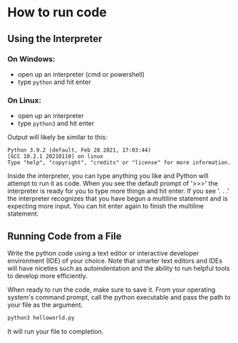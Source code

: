 # How to run code
## Using the Interpreter
### On Windows:
- open up an interpreter (cmd or powershell)
- type `python` and hit enter

### On Linux:
- open up an interpreter
- type `python3` and hit enter

Output will likely be similar to this:

```
Python 3.9.2 (default, Feb 28 2021, 17:03:44)
[GCC 10.2.1 20210110] on linux
Type "help", "copyright", "credits" or "license" for more information.
```

Inside the interpreter, you can type anything you like and Python will attempt to run it as code.
When you see the default prompt of '>>>' the interpreter is ready for you to type more things and hit enter.
If you see '. . .' the interpreter recognizes that you have begun a multiline statement and is expecting more input.
You can hit enter again to finish the multiline statement.

## Running Code from a File
Write the python code using a text editor or interactive developer environment (IDE) of your choice.
Note that smarter text editors and IDEs will have niceties such as autoindentation and the ability to run helpful tools to develop more efficiently.

When ready to run the code, make sure to save it.
From your operating system's command prompt, call the python executable and pass the path to your file as the argument.
```sh
python3 helloworld.py
```
It will run your file to completion.
